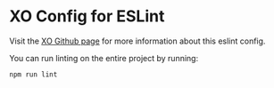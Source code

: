 # XO Config for ESLint

Visit the [XO Github page](https://github.com/xojs/xo) for more information about this eslint config.

You can run linting on the entire project by running:

```sh
npm run lint
```
